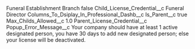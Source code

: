 <?xml version="1.0" encoding="UTF-8"?>
<CustomMetadata xmlns="http://soap.sforce.com/2006/04/metadata" xmlns:xsi="http://www.w3.org/2001/XMLSchema-instance" xmlns:xsd="http://www.w3.org/2001/XMLSchema">
    <label>Funeral Establishment Branch</label>
    <protected>false</protected>
    <values>
        <field>Child_License_Credential__c</field>
        <value xsi:type="xsd:string">Funeral Director</value>
    </values>
    <values>
        <field>Columns_To_Dsiplay_In_Professional_Dashb__c</field>
        <value xsi:nil="true"/>
    </values>
    <values>
        <field>Is_Parent__c</field>
        <value xsi:type="xsd:boolean">true</value>
    </values>
    <values>
        <field>Max_Childs_Allowed__c</field>
        <value xsi:type="xsd:double">1.0</value>
    </values>
    <values>
        <field>Parent_License_Credential__c</field>
        <value xsi:nil="true"/>
    </values>
    <values>
        <field>Popup_Error_Message__c</field>
        <value xsi:type="xsd:string">Your company should have at least 1 active designated person, you have 30 days to add new designated person; else your license will be deactivated.</value>
    </values>
</CustomMetadata>
